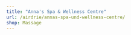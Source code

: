 ```yaml
---
title: "Anna's Spa & Wellness Centre"
url: /airdrie/annas-spa-und-wellness-centre/
shop: Massage
---
```

